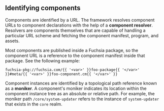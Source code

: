 ## Identifying components

Components are identified by a URL. The framework resolves component URLs to
component declarations with the help of a **component resolver**. Resolvers are
components themselves that are capable of handling a particular URL scheme and
fetching the component manifest, program, and assets.

Most components are published inside a Fuchsia package, so the component URL is
a reference to the component manifest inside that package. See the following
example:


```none
fuchsia-pkg://fuchsia.com/{{ '<var>' }}foo-package{{ '</var>' }}#meta/{{ '<var>' }}foo-component.cm{{ '</var>' }}
```

Component instances are identified by a topological path reference known as a
**moniker**. A component's moniker indicates its location within the component
instance tree as an absolute or relative path. For example, the moniker path
`/core/system-updater` refers to the instance of `system-updater` that exists
in the `core` realm.
